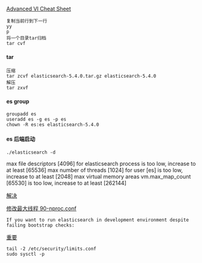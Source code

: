 [Advanced VI  Cheat Sheet ](http://www.lagmonster.org/docs/vi2.html)

    复制当前行到下一行
    yy
    p
    将一个目录tar归档
    tar cvf 

#### tar

        
    压缩    
    tar zcvf elasticsearch-5.4.0.tar.gz elasticsearch-5.4.0  
    解压
    tar zxvf  

#### es group

    groupadd es
    useradd es -g es -p es
    chown -R es:es elasticsearch-5.4.0

#### es 后端启动

    ./elasticsearch -d

max file descriptors [4096] for elasticsearch process is too low, increase to at least [65536]
max number of threads [1024] for user [es] is too low, increase to at least [2048]
max virtual memory areas vm.max_map_count [65530] is too low, increase to at least [262144]    

[解决](http://www.cnblogs.com/tianzk/p/6255211.html)

[修改最大线程 90-nproc.conf](https://my.oschina.net/u/232911/blog/817152)

    If you want to run elasticsearch in development environment despite failing bootstrap checks:

[重要](https://stackoverflow.com/questions/42300463/elasticsearch-5-x-bootstrap-checks-failing)

    tail -2 /etc/security/limits.conf
    sudo sysctl -p







